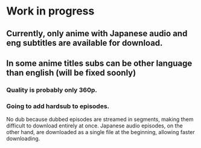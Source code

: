 # Work in progress
## Currently, only anime with Japanese audio and eng subtitles are available for download. 
## In some anime titles subs can be other language than english (will be fixed soonly)
### Quality is probably only 360p.
### Going to add hardsub to episodes.
No dub because dubbed episodes are streamed in segments, making them difficult to download entirely at once. Japanese audio episodes, on the other hand, are downloaded as a single file at the beginning, allowing faster downloading.

